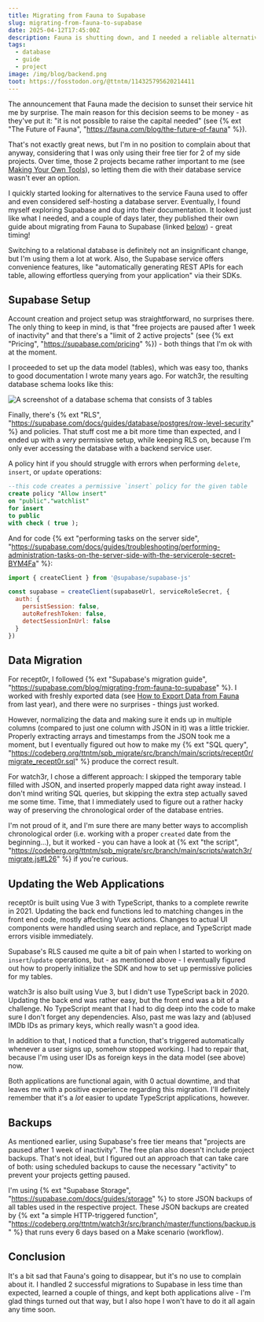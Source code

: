 ```yaml
---
title: Migrating from Fauna to Supabase
slug: migrating-from-fauna-to-supabase
date: 2025-04-12T17:45:00Z
description: Fauna is shutting down, and I needed a reliable alternative to keep 2 web applications alive.
tags:
  - database
  - guide
  - project
image: /img/blog/backend.png
toot: https://fosstodon.org/@ttntm/114325795620214411
---
```


The announcement that Fauna made the decision to sunset their service hit me by surprise. The main reason for this decision seems to be money - as they've put it: "it is not possible to raise the capital needed" (see {% ext "The Future of Fauna", "https://fauna.com/blog/the-future-of-fauna" %}).

That's not exactly great news, but I'm in no position to complain about that anyway, considering that I was only using their free tier for 2 of my side projects. Over time, those 2 projects became rather important to me (see [Making Your Own Tools](/blog/making-your-own-tools/)), so letting them die with their database service wasn't ever an option.

I quickly started looking for alternatives to the service Fauna used to offer and even considered self-hosting a database server. Eventually, I found myself exploring Supabase and dug into their documentation. It looked just like what I needed, and a couple of days later, they published their own guide about migrating from Fauna to Supabase (linked [below](#data-migration)) - great timing!

Switching to a relational database is definitely not an insignificant change, but I'm using them a lot at work. Also, the Supabase service offers convenience features, like "automatically generating REST APIs for each table, allowing effortless querying from your application" via their SDKs.

## Supabase Setup

Account creation and project setup was straightforward, no surprises there. The only thing to keep in mind, is that "free projects are paused after 1 week of inactivity" and that there's a "limit of 2 active projects" (see {% ext "Pricing", "https://supabase.com/pricing" %}) - both things that I'm ok with at the moment.

I proceeded to set up the data model (tables), which was easy too, thanks to good documentation I wrote many years ago. For watch3r, the resulting database schema looks like this:

<img src="/static/img/blog/db_schema_watch3r.jpg" class="img-fluid img-center auto-invert" alt="A screenshot of a database schema that consists of 3 tables">

Finally, there's {% ext "RLS", "https://supabase.com/docs/guides/database/postgres/row-level-security" %} and policies. That stuff cost me a bit more time than expected, and I ended up with a _very_ permissive setup, while keeping RLS on, because I'm only ever accessing the database with a backend service user.

A policy hint if you should struggle with errors when performing `delete`, `insert`, or `update` operations:

```sql
--this code creates a permissive `insert` policy for the given table
create policy "Allow insert"
on "public"."watchlist"
for insert
to public
with check ( true );
```

And for code {% ext "performing tasks on the server side", "https://supabase.com/docs/guides/troubleshooting/performing-administration-tasks-on-the-server-side-with-the-servicerole-secret-BYM4Fa" %}:

```js
import { createClient } from '@supabase/supabase-js'

const supabase = createClient(supabaseUrl, serviceRoleSecret, {
  auth: {
    persistSession: false,
    autoRefreshToken: false,
    detectSessionInUrl: false
  }
})
```

## Data Migration

For recept0r, I followed {% ext "Supabase's migration guide", "https://supabase.com/blog/migrating-from-fauna-to-supabase" %}. I worked with freshly exported data (see [How to Export Data from Fauna](/blog/how-to-export-data-from-fauna/) from last year), and there were no surprises - things just worked.

However, normalizing the data and making sure it ends up in multiple columns (compared to just one column with JSON in it) was a little trickier. Properly extracting arrays and timestamps from the JSON took me a moment, but I eventually figured out how to make my {% ext "SQL query", "https://codeberg.org/ttntm/spb_migrate/src/branch/main/scripts/recept0r/migrate_recept0r.sql" %} produce the correct result.

For watch3r, I chose a different approach: I skipped the temporary table filled with JSON, and inserted properly mapped data right away instead. I don't mind writing SQL queries, but skipping the extra step actually saved me some time. Time, that I immediately used to figure out a rather hacky way of preserving the chronological order of the database entries.

I'm not proud of it, and I'm sure there are many better ways to accomplish chronological order (i.e. working with a proper `created` date from the beginning...), but it worked - you can have a look at {% ext "the script", "https://codeberg.org/ttntm/spb_migrate/src/branch/main/scripts/watch3r/migrate.js#L26" %} if you're curious.

## Updating the Web Applications

recept0r is built using Vue 3 with TypeScript, thanks to a complete rewrite in 2021. Updating the back end functions led to matching changes in the front end code, mostly affecting Vuex actions. Changes to actual UI components were handled using search and replace, and TypeScript made errors visible immediately.

Supabase's RLS caused me quite a bit of pain when I started to working on `insert`/`update` operations, but - as mentioned above - I eventually figured out how to properly initialize the SDK and how to set up permissive policies for my tables.

watch3r is also built using Vue 3, but I didn't use TypeScript back in 2020. Updating the back end was rather easy, but the front end was a bit of a challenge. No TypeScript meant that I had to dig deep into the code to make sure I don't forget any dependencies. Also, past me was lazy and (ab)used IMDb IDs as primary keys, which really wasn't a good idea.

In addition to that, I noticed that a function, that's triggered automatically whenever a user signs up, somehow stopped working. I had to repair that, because I'm using user IDs as foreign keys in the data model (see above) now.

Both applications are functional again, with 0 actual downtime, and that leaves me with a positive experience regarding this migration. I'll definitely remember that it's a _lot_ easier to update TypeScript applications, however.

## Backups

As mentioned earlier, using Supabase's free tier means that "projects are paused after 1 week of inactivity". The free plan also doesn't include project backups.  That's not ideal, but I figured out an approach that can take care of both: using scheduled backups to cause the necessary "activity" to prevent your projects getting paused.

I'm using {% ext "Supabase Storage", "https://supabase.com/docs/guides/storage" %} to store JSON backups of all tables used in the respective project. These JSON backups are created by {% ext "a simple HTTP-triggered function", "https://codeberg.org/ttntm/watch3r/src/branch/master/functions/backup.js" %} that runs every 6 days based on a Make scenario (workflow).

## Conclusion

It's a bit sad that Fauna's going to disappear, but it's no use to complain about it. I handled 2 successful migrations to Supabase in less time than expected, learned a couple of things, and kept both applications alive - I'm glad things turned out that way, but I also hope I won't have to do it all again any time soon.
